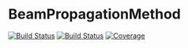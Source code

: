 # BeamPropagationMethod

[![Build Status](https://github.com/oliver@kliebisch.net/BeamPropagationMethod.jl/workflows/CI/badge.svg)](https://github.com/oliver@kliebisch.net/BeamPropagationMethod.jl/actions)
[![Build Status](https://ci.appveyor.com/api/projects/status/github/oliver@kliebisch.net/BeamPropagationMethod.jl?svg=true)](https://ci.appveyor.com/project/oliver@kliebisch.net/BeamPropagationMethod-jl)
[![Coverage](https://codecov.io/gh/oliver@kliebisch.net/BeamPropagationMethod.jl/branch/master/graph/badge.svg)](https://codecov.io/gh/oliver@kliebisch.net/BeamPropagationMethod.jl)
